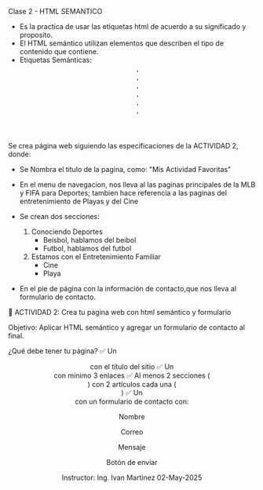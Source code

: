 Clase 2 - HTML SEMANTICO

- Es la practica de usar las etiquetas html de acuerdo a su significado y proposito.
- El HTML semántico utilizan elementos que describen el tipo de contenido que contiene.
- Etiquetas Semánticas: <header>, <nav>, <article>, <section>, <aside>, <footer>, <main>


Se crea página web siguiendo las especificaciones de la ACTIVIDAD 2, donde:

- Se Nombra el titulo de la pagina, como: "Mis Actividad Favoritas"
- En el menu de navegacion,  nos lleva al las paginas principales de la MLB y FIFA para Deportes; tambien hace referencia a las paginas del entretenimiento de Playas y del Cine

- Se crean dos secciones:
    1) Conociendo Deportes
        - Beisbol, hablamos del beibol
        - Futbol, hablamos del futbol
    2) Estamos con el Entretenimiento Familiar
        - Cine
        - Playa
- En el pie de página con la información de contacto,que nos lleva al formulario de contacto.

📄 ACTIVIDAD 2: Crea tu pagina web con html semántico y formulario

Objetivo:
Aplicar HTML semántico y agregar un formulario de contacto al final.

¿Qué debe tener tu página?
✅ Un <header> con el título del sitio
✅ Un <nav> con mínimo 3 enlaces
✅ Al menos 2 secciones (<section>) con 2 artículos cada una (<article>)
✅ Un <footer> con un formulario de contacto con:

Nombre

Correo

Mensaje

Botón de enviar


Instructor: Ing. Ivan Martinez
02-May-2025